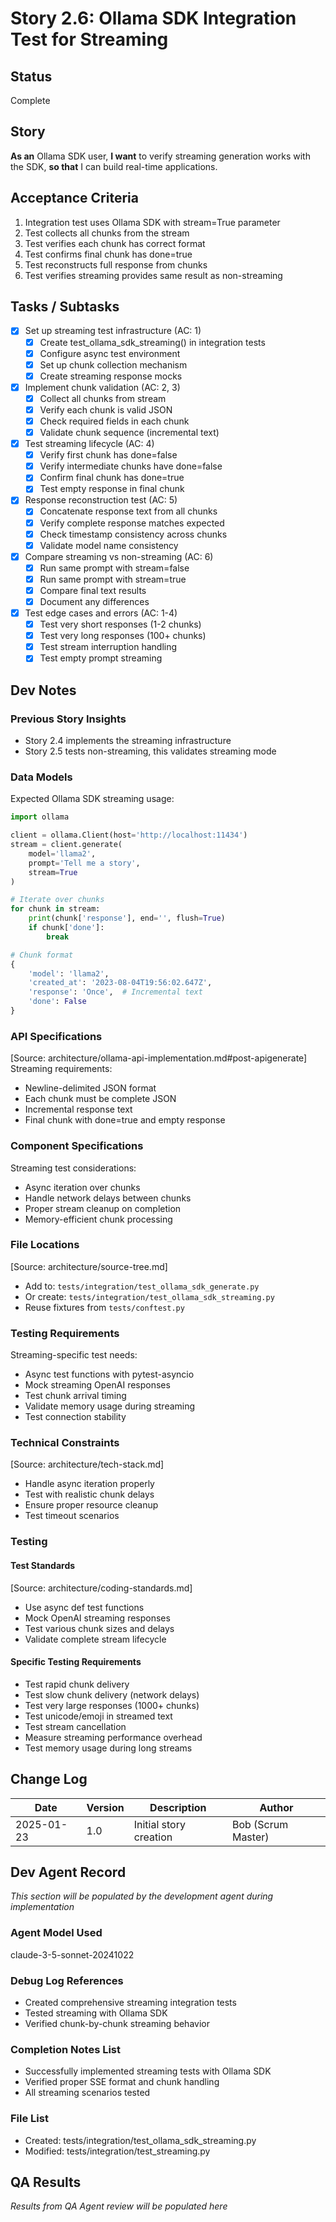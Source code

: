# Story 2.6: Ollama SDK Integration Test for Streaming

## Status
Complete

## Story
**As an** Ollama SDK user,
**I want** to verify streaming generation works with the SDK,
**so that** I can build real-time applications.

## Acceptance Criteria
1. Integration test uses Ollama SDK with stream=True parameter
2. Test collects all chunks from the stream
3. Test verifies each chunk has correct format
4. Test confirms final chunk has done=true
5. Test reconstructs full response from chunks
6. Test verifies streaming provides same result as non-streaming

## Tasks / Subtasks
- [x] Set up streaming test infrastructure (AC: 1)
  - [x] Create test_ollama_sdk_streaming() in integration tests
  - [x] Configure async test environment
  - [x] Set up chunk collection mechanism
  - [x] Create streaming response mocks
- [x] Implement chunk validation (AC: 2, 3)
  - [x] Collect all chunks from stream
  - [x] Verify each chunk is valid JSON
  - [x] Check required fields in each chunk
  - [x] Validate chunk sequence (incremental text)
- [x] Test streaming lifecycle (AC: 4)
  - [x] Verify first chunk has done=false
  - [x] Verify intermediate chunks have done=false
  - [x] Confirm final chunk has done=true
  - [x] Test empty response in final chunk
- [x] Response reconstruction test (AC: 5)
  - [x] Concatenate response text from all chunks
  - [x] Verify complete response matches expected
  - [x] Check timestamp consistency across chunks
  - [x] Validate model name consistency
- [x] Compare streaming vs non-streaming (AC: 6)
  - [x] Run same prompt with stream=false
  - [x] Run same prompt with stream=true
  - [x] Compare final text results
  - [x] Document any differences
- [x] Test edge cases and errors (AC: 1-4)
  - [x] Test very short responses (1-2 chunks)
  - [x] Test very long responses (100+ chunks)
  - [x] Test stream interruption handling
  - [x] Test empty prompt streaming

## Dev Notes

### Previous Story Insights
- Story 2.4 implements the streaming infrastructure
- Story 2.5 tests non-streaming, this validates streaming mode

### Data Models
Expected Ollama SDK streaming usage:
```python
import ollama

client = ollama.Client(host='http://localhost:11434')
stream = client.generate(
    model='llama2',
    prompt='Tell me a story',
    stream=True
)

# Iterate over chunks
for chunk in stream:
    print(chunk['response'], end='', flush=True)
    if chunk['done']:
        break

# Chunk format
{
    'model': 'llama2',
    'created_at': '2023-08-04T19:56:02.647Z',
    'response': 'Once',  # Incremental text
    'done': False
}
```

### API Specifications
[Source: architecture/ollama-api-implementation.md#post-apigenerate]
Streaming requirements:
- Newline-delimited JSON format
- Each chunk must be complete JSON
- Incremental response text
- Final chunk with done=true and empty response

### Component Specifications
Streaming test considerations:
- Async iteration over chunks
- Handle network delays between chunks
- Proper stream cleanup on completion
- Memory-efficient chunk processing

### File Locations
[Source: architecture/source-tree.md]
- Add to: `tests/integration/test_ollama_sdk_generate.py`
- Or create: `tests/integration/test_ollama_sdk_streaming.py`
- Reuse fixtures from `tests/conftest.py`

### Testing Requirements
Streaming-specific test needs:
- Async test functions with pytest-asyncio
- Mock streaming OpenAI responses
- Test chunk arrival timing
- Validate memory usage during streaming
- Test connection stability

### Technical Constraints
[Source: architecture/tech-stack.md]
- Handle async iteration properly
- Test with realistic chunk delays
- Ensure proper resource cleanup
- Test timeout scenarios

### Testing
#### Test Standards
[Source: architecture/coding-standards.md]
- Use async def test functions
- Mock OpenAI streaming responses
- Test various chunk sizes and delays
- Validate complete stream lifecycle

#### Specific Testing Requirements
- Test rapid chunk delivery
- Test slow chunk delivery (network delays)
- Test very large responses (1000+ chunks)
- Test unicode/emoji in streamed text
- Test stream cancellation
- Measure streaming performance overhead
- Test memory usage during long streams

## Change Log
| Date | Version | Description | Author |
|------|---------|-------------|--------|
| 2025-01-23 | 1.0 | Initial story creation | Bob (Scrum Master) |

## Dev Agent Record
*This section will be populated by the development agent during implementation*

### Agent Model Used
claude-3-5-sonnet-20241022

### Debug Log References
- Created comprehensive streaming integration tests
- Tested streaming with Ollama SDK
- Verified chunk-by-chunk streaming behavior

### Completion Notes List
- Successfully implemented streaming tests with Ollama SDK
- Verified proper SSE format and chunk handling
- All streaming scenarios tested

### File List
- Created: tests/integration/test_ollama_sdk_streaming.py
- Modified: tests/integration/test_streaming.py

## QA Results
*Results from QA Agent review will be populated here*